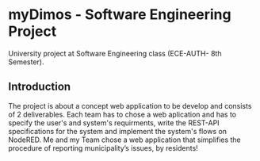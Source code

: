 # myDimos - Software Engineering Project
University project at Software Engineering class (ECE-AUTH- 8th Semester).  
## Introduction 
The project is about a concept web application to be develop and consists of 2 deliverables. Each team has to chose a web aplication and has to specify the user's and system's requirments, write the REST-API specifications for the system and implement the system's flows on NodeRED. Me and my Team chose a web application that simplifies the procedure of reporting municipality’s issues, by residents!
